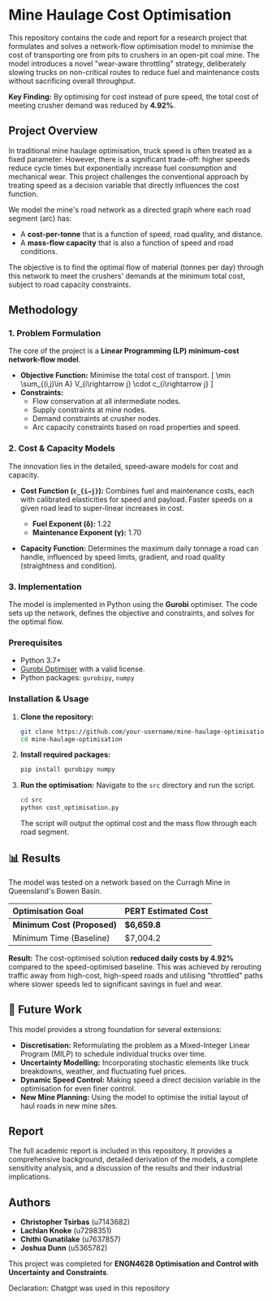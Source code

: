 # Mine Haulage Cost Optimisation

This repository contains the code and report for a research project that formulates and solves a network-flow optimisation model to minimise the cost of transporting ore from pits to crushers in an open-pit coal mine. The model introduces a novel "wear-aware throttling" strategy, deliberately slowing trucks on non-critical routes to reduce fuel and maintenance costs without sacrificing overall throughput.

**Key Finding:** By optimising for cost instead of pure speed, the total cost of meeting crusher demand was reduced by **4.92%**.

## Project Overview

In traditional mine haulage optimisation, truck speed is often treated as a fixed parameter. However, there is a significant trade-off: higher speeds reduce cycle times but exponentially increase fuel consumption and mechanical wear. This project challenges the conventional approach by treating speed as a decision variable that directly influences the cost function.

We model the mine's road network as a directed graph where each road segment (arc) has:
*   A **cost-per-tonne** that is a function of speed, road quality, and distance.
*   A **mass-flow capacity** that is also a function of speed and road conditions.

The objective is to find the optimal flow of material (tonnes per day) through this network to meet the crushers' demands at the minimum total cost, subject to road capacity constraints.

## Methodology

### 1. Problem Formulation
The core of the project is a **Linear Programming (LP) minimum-cost network-flow model**.
*   **Objective Function:** Minimise the total cost of transport.
    \[
    \min \sum_{(i,j)\in A} V_{i\rightarrow j} \cdot c_{i\rightarrow j}
    \]
*   **Constraints:**
    *   Flow conservation at all intermediate nodes.
    *   Supply constraints at mine nodes.
    *   Demand constraints at crusher nodes.
    *   Arc capacity constraints based on road properties and speed.

### 2. Cost & Capacity Models
The innovation lies in the detailed, speed-aware models for cost and capacity.

*   **Cost Function (`c_{i→j}`):** Combines fuel and maintenance costs, each with calibrated elasticities for speed and payload. Faster speeds on a given road lead to super-linear increases in cost.
    *   **Fuel Exponent (δ):** 1.22
    *   **Maintenance Exponent (γ):** 1.70

*   **Capacity Function:** Determines the maximum daily tonnage a road can handle, influenced by speed limits, gradient, and road quality (straightness and condition).

### 3. Implementation
The model is implemented in Python using the **Gurobi** optimiser. The code sets up the network, defines the objective and constraints, and solves for the optimal flow.

### Prerequisites
*   Python 3.7+
*   [Gurobi Optimiser](https://www.gurobi.com/) with a valid license.
*   Python packages: `gurobipy`, `numpy`

### Installation & Usage

1.  **Clone the repository:**
    ```bash
    git clone https://github.com/your-username/mine-haulage-optimisation.git
    cd mine-haulage-optimisation
    ```

2.  **Install required packages:**
    ```bash
    pip install gurobipy numpy
    ```

3.  **Run the optimisation:**
    Navigate to the `src` directory and run the script.
    ```bash
    cd src
    python cost_optimisation.py
    ```
    The script will output the optimal cost and the mass flow through each road segment.

## 📊 Results

The model was tested on a network based on the Curragh Mine in Queensland's Bowen Basin.

| Optimisation Goal | PERT Estimated Cost |
| :--- | :--- |
| **Minimum Cost (Proposed)** | **\$6,659.8** |
| Minimum Time (Baseline) | \$7,004.2 |

**Result:** The cost-optimised solution **reduced daily costs by 4.92%** compared to the speed-optimised baseline. This was achieved by rerouting traffic away from high-cost, high-speed roads and utilising "throttled" paths where slower speeds led to significant savings in fuel and wear.

## 🔮 Future Work

This model provides a strong foundation for several extensions:
*   **Discretisation:** Reformulating the problem as a Mixed-Integer Linear Program (MILP) to schedule individual trucks over time.
*   **Uncertainty Modelling:** Incorporating stochastic elements like truck breakdowns, weather, and fluctuating fuel prices.
*   **Dynamic Speed Control:** Making speed a direct decision variable in the optimisation for even finer control.
*   **New Mine Planning:** Using the model to optimise the initial layout of haul roads in new mine sites.

## Report

The full academic report is included in this repository. It provides a comprehensive background, detailed derivation of the models, a complete sensitivity analysis, and a discussion of the results and their industrial implications.

## Authors

*   **Christopher Tsirbas** (u7143682)
*   **Lachlan Knoke** (u7298351)
*   **Chithi Gunatilake** (u7637857)
*   **Joshua Dunn** (u5365782)

This project was completed for **ENGN4628 Optimisation and Control with Uncertainty and Constraints**.


Declaration: Chatgpt was used in this repository